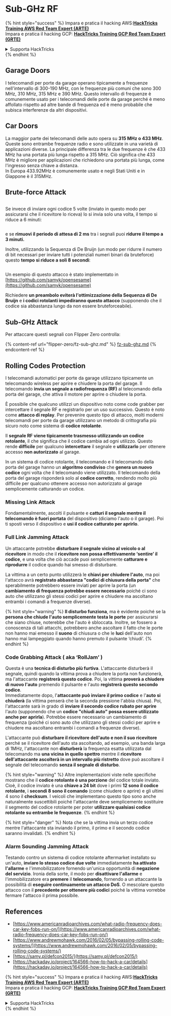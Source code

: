 # Sub-GHz RF

{% hint style="success" %}
Impara e pratica il hacking AWS:<img src="/.gitbook/assets/arte.png" alt="" data-size="line">[**HackTricks Training AWS Red Team Expert (ARTE)**](https://training.hacktricks.xyz/courses/arte)<img src="/.gitbook/assets/arte.png" alt="" data-size="line">\
Impara e pratica il hacking GCP: <img src="/.gitbook/assets/grte.png" alt="" data-size="line">[**HackTricks Training GCP Red Team Expert (GRTE)**<img src="/.gitbook/assets/grte.png" alt="" data-size="line">](https://training.hacktricks.xyz/courses/grte)

<details>

<summary>Supporta HackTricks</summary>

* Controlla i [**piani di abbonamento**](https://github.com/sponsors/carlospolop)!
* **Unisciti al** 💬 [**gruppo Discord**](https://discord.gg/hRep4RUj7f) o al [**gruppo telegram**](https://t.me/peass) o **seguici** su **Twitter** 🐦 [**@hacktricks\_live**](https://twitter.com/hacktricks\_live)**.**
* **Condividi trucchi di hacking inviando PR ai** [**HackTricks**](https://github.com/carlospolop/hacktricks) e [**HackTricks Cloud**](https://github.com/carlospolop/hacktricks-cloud) repos di github.

</details>
{% endhint %}

## Garage Doors

I telecomandi per porte da garage operano tipicamente a frequenze nell'intervallo di 300-190 MHz, con le frequenze più comuni che sono 300 MHz, 310 MHz, 315 MHz e 390 MHz. Questo intervallo di frequenze è comunemente usato per i telecomandi delle porte da garage perché è meno affollato rispetto ad altre bande di frequenza ed è meno probabile che subisca interferenze da altri dispositivi.

## Car Doors

La maggior parte dei telecomandi delle auto opera su **315 MHz o 433 MHz**. Queste sono entrambe frequenze radio e sono utilizzate in una varietà di applicazioni diverse. La principale differenza tra le due frequenze è che 433 MHz ha una portata più lunga rispetto a 315 MHz. Ciò significa che 433 MHz è migliore per applicazioni che richiedono una portata più lunga, come l'ingresso senza chiave a distanza.\
In Europa 433.92MHz è comunemente usato e negli Stati Uniti e in Giappone è il 315MHz.

## **Brute-force Attack**

<figure><img src="../../.gitbook/assets/image (1084).png" alt=""><figcaption></figcaption></figure>

Se invece di inviare ogni codice 5 volte (inviato in questo modo per assicurarsi che il ricevitore lo riceva) lo si invia solo una volta, il tempo si riduce a 6 minuti:

<figure><img src="../../.gitbook/assets/image (622).png" alt=""><figcaption></figcaption></figure>

e se **rimuovi il periodo di attesa di 2 ms** tra i segnali puoi **ridurre il tempo a 3 minuti.**

Inoltre, utilizzando la Sequenza di De Bruijn (un modo per ridurre il numero di bit necessari per inviare tutti i potenziali numeri binari da bruteforce) questo **tempo si riduce a soli 8 secondi**:

<figure><img src="../../.gitbook/assets/image (583).png" alt=""><figcaption></figcaption></figure>

Un esempio di questo attacco è stato implementato in [https://github.com/samyk/opensesame](https://github.com/samyk/opensesame)

Richiedere **un preambolo eviterà l'ottimizzazione della Sequenza di De Bruijn** e **i codici rotolanti impediranno questo attacco** (supponendo che il codice sia abbastanza lungo da non essere bruteforceabile).

## Sub-GHz Attack

Per attaccare questi segnali con Flipper Zero controlla:

{% content-ref url="flipper-zero/fz-sub-ghz.md" %}
[fz-sub-ghz.md](flipper-zero/fz-sub-ghz.md)
{% endcontent-ref %}

## Rolling Codes Protection

I telecomandi automatici per porte da garage utilizzano tipicamente un telecomando wireless per aprire e chiudere la porta del garage. Il telecomando **invia un segnale a radiofrequenza (RF)** al telecomando della porta del garage, che attiva il motore per aprire o chiudere la porta.

È possibile che qualcuno utilizzi un dispositivo noto come code grabber per intercettare il segnale RF e registrarlo per un uso successivo. Questo è noto come **attacco di replay**. Per prevenire questo tipo di attacco, molti moderni telecomandi per porte da garage utilizzano un metodo di crittografia più sicuro noto come sistema di **codice rotolante**.

Il **segnale RF viene tipicamente trasmesso utilizzando un codice rotolante**, il che significa che il codice cambia ad ogni utilizzo. Questo rende **difficile** per qualcuno **intercettare** il segnale e **utilizzarlo** per ottenere accesso **non autorizzato** al garage.

In un sistema di codice rotolante, il telecomando e il telecomando della porta del garage hanno un **algoritmo condiviso** che **genera un nuovo codice** ogni volta che il telecomando viene utilizzato. Il telecomando della porta del garage risponderà solo al **codice corretto**, rendendo molto più difficile per qualcuno ottenere accesso non autorizzato al garage semplicemente catturando un codice.

### **Missing Link Attack**

Fondamentalmente, ascolti il pulsante e **catturi il segnale mentre il telecomando è fuori portata** del dispositivo (diciamo l'auto o il garage). Poi ti sposti verso il dispositivo e **usi il codice catturato per aprirlo**.

### Full Link Jamming Attack

Un attaccante potrebbe **disturbare il segnale vicino al veicolo o al ricevitore** in modo che il **ricevitore non possa effettivamente ‘sentire’ il codice**, e una volta che ciò accade puoi semplicemente **catturare e riprodurre** il codice quando hai smesso di disturbare.

La vittima a un certo punto utilizzerà le **chiavi per chiudere l'auto**, ma poi l'attacco avrà **registrato abbastanza "codici di chiusura della porta"** che sperabilmente potrebbero essere inviati per aprire la porta (un **cambiamento di frequenza potrebbe essere necessario** poiché ci sono auto che utilizzano gli stessi codici per aprire e chiudere ma ascoltano entrambi i comandi a frequenze diverse).

{% hint style="warning" %}
**Il disturbo funziona**, ma è evidente poiché se la **persona che chiude l'auto semplicemente testa le porte** per assicurarsi che siano chiuse, noterebbe che l'auto è sbloccata. Inoltre, se fossero a conoscenza di tali attacchi, potrebbero anche ascoltare il fatto che le porte non hanno mai emesso il **suono** di chiusura o che le **luci** dell'auto non hanno mai lampeggiato quando hanno premuto il pulsante ‘chiudi’.
{% endhint %}

### **Code Grabbing Attack ( aka ‘RollJam’ )**

Questa è una **tecnica di disturbo più furtiva**. L'attaccante disturberà il segnale, quindi quando la vittima prova a chiudere la porta non funzionerà, ma l'attaccante **registrerà questo codice**. Poi, la vittima **proverà a chiudere di nuovo l'auto** premendo il pulsante e l'auto **registrerà questo secondo codice**.\
Immediatamente dopo, l'**attaccante può inviare il primo codice** e l'**auto si chiuderà** (la vittima penserà che la seconda pressione l'abbia chiusa). Poi, l'attaccante sarà in grado di **inviare il secondo codice rubato per aprire** l'auto (supponendo che un **codice "chiudi auto" possa essere utilizzato anche per aprirla**). Potrebbe essere necessario un cambiamento di frequenza (poiché ci sono auto che utilizzano gli stessi codici per aprire e chiudere ma ascoltano entrambi i comandi a frequenze diverse).

L'attaccante può **disturbare il ricevitore dell'auto e non il suo ricevitore** perché se il ricevitore dell'auto sta ascoltando, ad esempio, una banda larga di 1MHz, l'attaccante non **disturberà** la frequenza esatta utilizzata dal telecomando ma **una vicina in quello spettro** mentre il **ricevitore dell'attaccante ascolterà in un intervallo più ristretto** dove può ascoltare il segnale del telecomando **senza il segnale di disturbo**.

{% hint style="warning" %}
Altre implementazioni viste nelle specifiche mostrano che il **codice rotolante è una porzione** del codice totale inviato. Cioè, il codice inviato è una **chiave a 24 bit** dove i primi **12 sono il codice rotolante**, i **secondi 8 sono il comando** (come chiudere o aprire) e gli ultimi 4 sono il **checksum**. I veicoli che implementano questo tipo sono anche naturalmente suscettibili poiché l'attaccante deve semplicemente sostituire il segmento del codice rotolante per poter **utilizzare qualsiasi codice rotolante su entrambe le frequenze**.
{% endhint %}

{% hint style="danger" %}
Nota che se la vittima invia un terzo codice mentre l'attaccante sta inviando il primo, il primo e il secondo codice saranno invalidati.
{% endhint %}

### Alarm Sounding Jamming Attack

Testando contro un sistema di codice rotolante aftermarket installato su un'auto, **inviare lo stesso codice due volte** immediatamente **ha attivato l'allarme** e l'immobilizzatore fornendo un'unica opportunità di **negazione del servizio**. Ironia della sorte, il modo per **disattivare l'allarme** e l'immobilizzatore era **premere** il **telecomando**, fornendo a un attaccante la possibilità di **eseguire continuamente un attacco DoS**. O mescolare questo attacco con il **precedente per ottenere più codici** poiché la vittima vorrebbe fermare l'attacco il prima possibile.

## References

* [https://www.americanradioarchives.com/what-radio-frequency-does-car-key-fobs-run-on/](https://www.americanradioarchives.com/what-radio-frequency-does-car-key-fobs-run-on/)
* [https://www.andrewmohawk.com/2016/02/05/bypassing-rolling-code-systems/](https://www.andrewmohawk.com/2016/02/05/bypassing-rolling-code-systems/)
* [https://samy.pl/defcon2015/](https://samy.pl/defcon2015/)
* [https://hackaday.io/project/164566-how-to-hack-a-car/details](https://hackaday.io/project/164566-how-to-hack-a-car/details)

{% hint style="success" %}
Impara e pratica il hacking AWS:<img src="/.gitbook/assets/arte.png" alt="" data-size="line">[**HackTricks Training AWS Red Team Expert (ARTE)**](https://training.hacktricks.xyz/courses/arte)<img src="/.gitbook/assets/arte.png" alt="" data-size="line">\
Impara e pratica il hacking GCP: <img src="/.gitbook/assets/grte.png" alt="" data-size="line">[**HackTricks Training GCP Red Team Expert (GRTE)**<img src="/.gitbook/assets/grte.png" alt="" data-size="line">](https://training.hacktricks.xyz/courses/grte)

<details>

<summary>Supporta HackTricks</summary>

* Controlla i [**piani di abbonamento**](https://github.com/sponsors/carlospolop)!
* **Unisciti al** 💬 [**gruppo Discord**](https://discord.gg/hRep4RUj7f) o al [**gruppo telegram**](https://t.me/peass) o **seguici** su **Twitter** 🐦 [**@hacktricks\_live**](https://twitter.com/hacktricks\_live)**.**
* **Condividi trucchi di hacking inviando PR ai** [**HackTricks**](https://github.com/carlospolop/hacktricks) e [**HackTricks Cloud**](https://github.com/carlospolop/hacktricks-cloud) repos di github.

</details>
{% endhint %}
